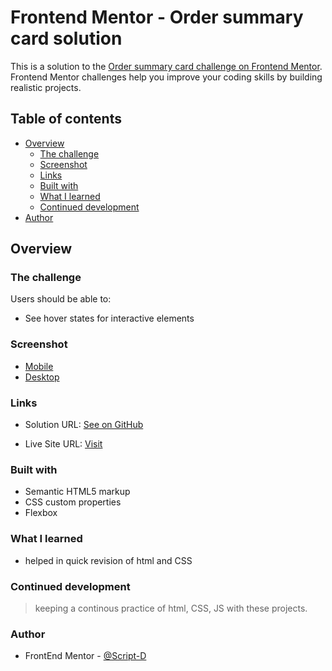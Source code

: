 # Frontend Mentor - Order summary card solution

This is a solution to the [Order summary card challenge on Frontend Mentor](https://www.frontendmentor.io/challenges/order-summary-component-QlPmajDUj). Frontend Mentor challenges help you improve your coding skills by building realistic projects. 


## Table of contents
- [Overview](#overview)
  - [The challenge](#the-challenge)
  - [Screenshot](#screenshot)
  - [Links](#links)
  - [Built with](#built-with)
  - [What I learned](#what-i-learned)
  - [Continued development](#continued-development)
- [Author](#author)



## Overview

### The challenge

Users should be able to:

- See hover states for interactive elements

### Screenshot


- [Mobile](./images/screenshotMobile.png)
- [Desktop](./images/screenshotDesktop.png)


### Links

- Solution URL: [See on GitHub](https://github.com/Script-D/orderSummaryCard)

- Live Site URL: [Visit](https://youthful-goodall-7d4b8f.netlify.app)

### Built with

- Semantic HTML5 markup
- CSS custom properties
- Flexbox

### What I learned

- helped in quick revision of html and CSS

### Continued development

  > keeping a continous practice of html, CSS, JS with these projects.


### Author 

 - FrontEnd Mentor - [@Script-D](https://www.frontendmentor.io/profile/Script-D)